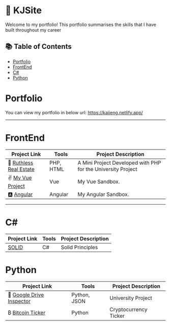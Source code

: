 # 💼 KJSite

Welcome to my portfolio! This portfolio summarises the skills that I have built throughout my career

## 📚 Table of Contents
- [Portfolio](#portfolio)
- [FrontEnd](#frontend)
- [C#](#csharp)
- [Python](#python)


# Portfolio

You can view my portfolio in below url:
https://kaijeng.netlify.app/

***

# FrontEnd

| Project Link | Tools | Project Description | 
|---|---|---|
| 🏡 [Ruthless Real Estate](https://github.com/KyleWong613/RuthlessRealEstate_PHP) | PHP, HTML | A Mini Project Developed with PHP for the University Project
| ✌️ [My Vue Project](https://github.com/KyleWong613/my-vue-proj) | Vue | My Vue Sandbox.
| 🅰️ [Angular](https://github.com/KyleWong613/angular-kaijeng) | Angular | My Angular Sandbox.
***

# C#
| Project Link | Tools | Project Description | 
|---|---|---|
|  [SOLID](https://github.com/KyleWong613/BatmanSOLID) | C# |  Solid Principles



# Python

| Project Link | Tools | Project Description | 
|---|---|---|
| 🏡 [Google Drive Inspector](https://github.com/KyleWong613/GoogleDriveInspector) | Python, JSON | University Project
| ₿ [Bitcoin Ticker](https://github.com/KyleWong613/BTC-ticker-yfinance) | Python | Cryptocurrency Ticker
